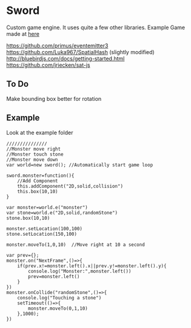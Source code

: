 # Sword
Custom game engine. It uses quite a few other libraries. Example Game made at [here](http://multiplayerdungeon-env.eba-sdwfkmve.us-east-1.elasticbeanstalk.com/)


https://github.com/primus/eventemitter3
https://github.com/Luka967/SpatialHash (slightly modified)
http://bluebirdjs.com/docs/getting-started.html
https://github.com/jriecken/sat-js

## To Do
Make bounding box better for rotation

## Example
Look at the example folder

```var sword=require("../source/index.js")
///////////////
//Monster move right
//Monster touch stone
//Monster move down
var world=new sword(); //Automatically start game loop

sword.monster=function(){
	//Add Component
	this.addComponent("2D,solid,collision")
	this.box(10,10)
}

var monster=world.e("monster")
var stone=world.e("2D,solid,randomStone")
stone.box(10,10)

monster.setLocation(100,100)
stone.setLocation(150,100)

monster.moveTo(1,0,10)	//Move right at 10 a second

var prev={};
monster.on("NextFrame",()=>{
	if(prev.x!=monster.left().x||prev.y!=monster.left().y){
		console.log("Monster:",monster.left())
		prev=monster.left()
	}
})
monster.onCollide("randomStone",()=>{
	console.log("Touching a stone")
	setTimeout(()=>{
		monster.moveTo(0,1,10)
	},1000);
})
```
